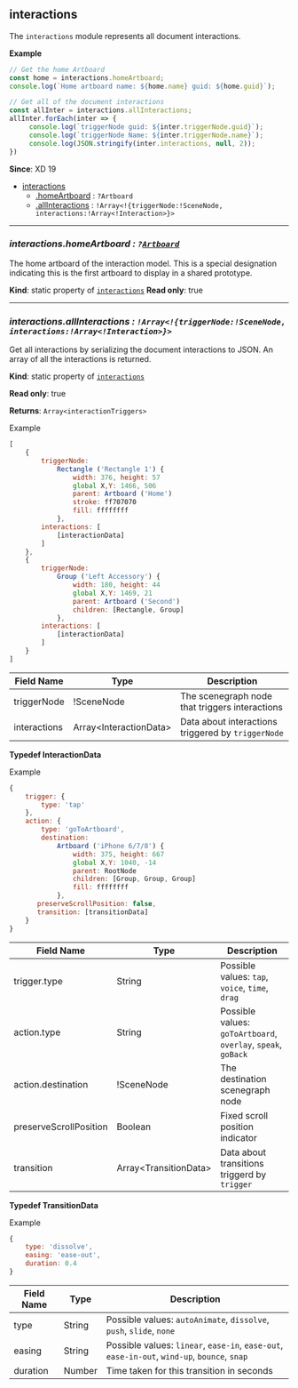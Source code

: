 <a name="module_interactions"></a>

## interactions
The `interactions` module represents all document interactions.

**Example**  
```js
// Get the home Artboard
const home = interactions.homeArtboard;
console.log(`Home artboard name: ${home.name} guid: ${home.guid}`);

// Get all of the document interactions
const allInter = interactions.allInteractions;
allInter.forEach(inter => {
     console.log(`triggerNode guid: ${inter.triggerNode.guid}`);
     console.log(`triggerNode Name: ${inter.triggerNode.name}`);
     console.log(JSON.stringify(inter.interactions, null, 2));
})
```

**Since**: XD 19  

* [interactions](#module_interactions)
    * [.homeArtboard](#module_interactions) : <code>?Artboard</code>
    * [.allInteractions](#module_interactions) : <code>!Array&lt;!{triggerNode:!SceneNode, interactions:!Array&lt;!Interaction&gt;}&gt;</code>

* * *

<a name="module_interactions-homeArtboard"></a>

### *interactions.homeArtboard : <code>?[Artboard](scenegraph.md#Artboard)</code>*
The home artboard of the interaction model. This is a special designation indicating this is the first artboard to display in a shared prototype.

**Kind**: static property of [<code>interactions</code>](#module_interactions)
**Read only**: true

* * *

<a name="module_interactions-allInteractions"></a>

### *interactions.allInteractions : <code>!Array&lt;!{triggerNode:!SceneNode, interactions:!Array&lt;!Interaction&gt;}&gt;</code>*
Get all interactions by serializing the document interactions to JSON. An array of all the interactions is returned.

**Kind**: static property of [<code>interactions</code>](#module_interactions)  

**Read only**: true  

**Returns**: `Array<interactionTriggers>`  

Example
```js
[ 
    {
        triggerNode: 
            Rectangle ('Rectangle 1') {
                width: 376, height: 57
                global X,Y: 1466, 506
                parent: Artboard ('Home')
                stroke: ff707070
                fill: ffffffff
            },
        interactions: [
            [interactionData]
        ] 
    },
    { 
        triggerNode: 
            Group ('Left Accessory') {
                width: 180, height: 44
                global X,Y: 1469, 21
                parent: Artboard ('Second')
                children: [Rectangle, Group]
            },
        interactions: [
            [interactionData]
        ] 
    }
]
```
| Field Name | Type | Description |
| --- | --- | --- |
| triggerNode | !SceneNode | The scenegraph node that triggers interactions |
| interactions | Array&lt;InteractionData> | Data about interactions triggered by `triggerNode` |  

**Typedef InteractionData**

Example 

```js
{
    trigger: { 
        type: 'tap'
    },
    action: {
        type: 'goToArtboard',
        destination: 
            Artboard ('iPhone 6/7/8') {
                width: 375, height: 667
                global X,Y: 1040, -14
                parent: RootNode
                children: [Group, Group, Group]
                fill: ffffffff
            },
       preserveScrollPosition: false,
       transition: [transitionData]
    }
}
```
| Field Name | Type | Description |
| --- | --- | --- |
| trigger.type | String | Possible values: `tap`, `voice`, `time`, `drag` |
| action.type | String | Possible values: `goToArtboard`, `overlay`, `speak`, `goBack` |
| action.destination | !SceneNode | The destination scenegraph node |
| preserveScrollPosition | Boolean | Fixed scroll position indicator |
| transition | Array&lt;TransitionData> | Data about transitions triggerd by `trigger` |  

**Typedef TransitionData**  

Example  

```js
{ 
    type: 'dissolve',
    easing: 'ease-out',
    duration: 0.4
}
```
| Field Name | Type | Description |
| --- | --- | --- |
| type | String | Possible values: `autoAnimate`, `dissolve`, `push`, `slide`, `none` |
| easing | String | Possible values: `linear`, `ease-in`, `ease-out`, `ease-in-out`, `wind-up`, `bounce`, `snap` |
| duration | Number | Time taken for this transition in seconds |
